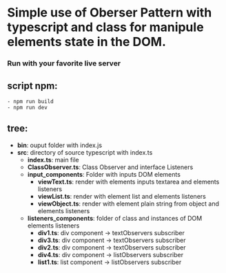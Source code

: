 # Simple use of Oberser Pattern with typescript and class for manipule elements state in the DOM.

### **Run with your favorite live server**

## **script npm**:

```
- npm run build
- npm run dev
```

## **tree**:

- **bin**: ouput folder with index.js
- **src**: directory of source typescript with index.ts
  - **index.ts**: main file
  - **ClassObserver.ts**: Class Observer and interface Listeners
  - **input_components**: Folder with inputs DOM elements
    - **viewText.ts**: render with elements inputs textarea and elements listeners
    - **viewList.ts**: render with element list and elements listeners
    - **viewObject.ts**: render with element plain string from object and elements listeners
  - **listeners_components**: folder of class and instances of DOM elements listeners
    - **div1.ts**: div component -> textObservers subscriber
    - **div3.ts**: div component -> textObservers subscriber
    - **div2.ts**: div component -> textObservers subscriber
    - **div4.ts**: div component -> listObservers subscriber
    - **list1.ts**: list component -> listObservers subscriber
